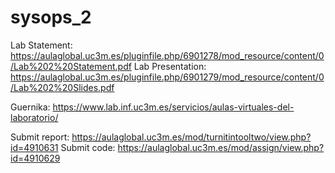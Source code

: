 # sysops_2

Lab Statement: https://aulaglobal.uc3m.es/pluginfile.php/6901278/mod_resource/content/0/Lab%202%20Statement.pdf
Lab Presentation: https://aulaglobal.uc3m.es/pluginfile.php/6901279/mod_resource/content/0/Lab%202%20Slides.pdf

Guernika: https://www.lab.inf.uc3m.es/servicios/aulas-virtuales-del-laboratorio/

Submit report: https://aulaglobal.uc3m.es/mod/turnitintooltwo/view.php?id=4910631
Submit code: https://aulaglobal.uc3m.es/mod/assign/view.php?id=4910629
